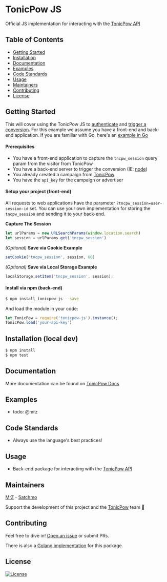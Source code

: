 # TonicPow JS
Official JS implementation for interacting with the [TonicPow API](https://docs.tonicpow.com)

## Table of Contents
- [Getting Started](#getting-started)
- [Installation](#installation)
- [Documentation](#documentation)
- [Examples](#examples)
- [Code Standards](#code-standards)
- [Usage](#usage)
- [Maintainers](#maintainers)
- [Contributing](#contributing)
- [License](#license)

## Getting Started
This will cover using the TonicPow JS to [authenticate](https://docs.tonicpow.com/#632ed94a-3afd-4323-af91-bdf307a399d2) and [trigger a conversion](https://docs.tonicpow.com/#caeffdd5-eaad-4fc8-ac01-8288b50e8e27). 
For this example we assume you have a front-end and back-end application.
If you are familiar with Go, here's an [example in Go](https://github.com/tonicpow/go-tonicpow)

#### Prerequisites
- You have a front-end application to capture the `tncpw_session` query param from the visitor from TonicPow
- You have a back-end server to trigger the conversion (IE: [node](https://nodejs.org/en/))
- You already created a campaign from [TonicPow](https://offers.tonicpow.com/offers/new)
- You have the `api_key` for the campaign or advertiser

#### Setup your project (front-end)
All requests to web applications have the parameter `?tncpw_session=user-session-id` set.
You can use your own implementation for storing the `tncpw_session` and sending it to your back-end.

**Capture The Session**
```javascript
let urlParams = new URLSearchParams(window.location.search)
let session = urlParams.get('tncpw_session') 
```

_(Optional)_ **Save via Cookie Example**
```javascript
setCookie('tncpw_session', session, 60)
``` 

_(Optional)_ **Save via Local Storage Example**
```javascript
localStorage.setItem('tncpw_session', session);
```


#### Install via npm (back-end)
```bash
$ npm install tonicpow-js --save
``` 

And load the module in your code:
```javascript 
let TonicPow = require('tonicpow-js').instance();
TonicPow.load('your-api-key')
```

## Installation (local dev)
```bash
$ npm install
$ npm test
```

## Documentation
More documentation can be found on [TonicPow Docs](https://docs.tonicpow.com)

## Examples
- todo: @mrz

## Code Standards
- Always use the language's best practices!

## Usage
- Back-end package for interacting with the [TonicPow API](https://docs.tonicpow.com)

## Maintainers
[MrZ](https://github.com/mrz1836?affiliate=1mrz) - [Satchmo](https://github.com/rohenaz?affiliate=1satchmo)
                                                                                                                                                           
Support the development of this project and the [TonicPow](https://tonicpow.com/) team 🙏

## Contributing
Feel free to dive in! [Open an issue](https://github.com/tonicpow/tonicpow-js/issues/new) or submit PRs.

There is also a [Golang implementation](https://github.com/tonicpow/go-tonicpow) for this package.

## License
[![License](https://img.shields.io/badge/license-Open%20BSV-brightgreen.svg?style=flat)](/LICENSE)
